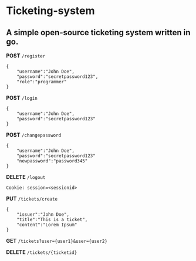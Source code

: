 # Ticketing-system

## A simple open-source ticketing system written in go.

**POST** `/register`

```
{
    "username":"John Doe",
    "password":"secretpassword123",
    "role":"programmer"
}
```

**POST** `/login`

```
{
    "username":"John Doe",
    "password":"secretpassword123"
}
```

**POST** `/changepassword`

```
{
    "username":"John Doe",
    "password":"secretpassword123"
    "newpassword":"password345"
}
```


**DELETE** `/logout`

```
Cookie: session=<sessionid>
```

**PUT** `/tickets/create`

```
{
    "issuer":"John Doe",
    "title":"This is a ticket",
    "content":"Lorem Ipsum"
}
```

**GET** `/tickets?user={user1}&user={user2}`

**DELETE** `/tickets/{ticketid}`
